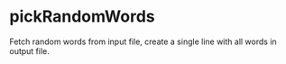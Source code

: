 # pickRandomWords
Fetch random words from input file, create a single line with all words in output file.
